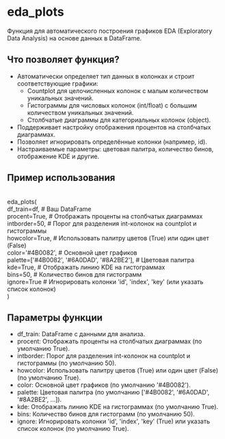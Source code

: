 # eda_plots

Функция для автоматического построения графиков EDA (Exploratory Data Analysis) на основе данных в DataFrame.

## Что позволяет функция?
<ul>
<li>Автоматически определяет тип данных в колонках и строит соответствующие графики:
<ul>
<li>Countplot для целочисленных колонок с малым количеством уникальных значений.

<li>Гистограммы для числовых колонок (int/float) с большим количеством уникальных значений.

<li>Столбчатые диаграммы для категориальных колонок (object).
</ul>
<li>Поддерживает настройку отображения процентов на столбчатых диаграммах.

<li>Позволяет игнорировать определённые колонки (например, id).

<li>Настраиваемые параметры: цветовая палитра, количество бинов, отображение KDE и другие.
</ul>

## Пример использования

<br>eda_plots(
<br>    df_train=df,  # Ваш DataFrame
<br>    procent=True,  # Отображать проценты на столбчатых диаграммах
<br>    intborder=50,  # Порог для разделения int-колонок на countplot и гистограммы
<br>    howcolor=True,  # Использовать палитру цветов (True) или один цвет (False)
<br>    color='#4B0082',  # Основной цвет графиков
<br>    palette=['#4B0082', '#6A0DAD', '#8A2BE2'],  # Цветовая палитра
<br>    kde=True,  # Отображать линию KDE на гистограммах
<br>    bins=50,  # Количество бинов для гистограмм
<br>    ignore=True  # Игнорировать колонки 'id', 'index', 'key' (или указать список колонок)
<br>)

## Параметры функции

- df_train: DataFrame с данными для анализа.
- procent: Отображать проценты на столбчатых диаграммах (по умолчанию True).
- intborder: Порог для разделения int-колонок на countplot и гистограммы (по умолчанию 50).
- howcolor: Использовать палитру цветов (True) или один цвет (False) (по умолчанию True).
- color: Основной цвет графиков (по умолчанию '#4B0082').
- palette: Цветовая палитра (по умолчанию ['#4B0082', '#6A0DAD', '#8A2BE2', ...]).
- kde: Отображать линию KDE на гистограммах (по умолчанию True).
- bins: Количество бинов для гистограмм (по умолчанию 50).
- ignore: Игнорировать колонки 'id', 'index', 'key' (True) или указать список колонок (по умолчанию True).
